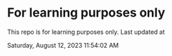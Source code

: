 # For learning purposes only
This repo is for learning purposes only.
Last updated at

Saturday, August 12, 2023 11:54:02 AM

